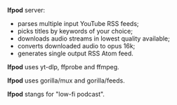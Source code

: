 **lfpod** server:

  * parses multiple input YouTube RSS feeds;
  * picks titles by keywords of your choice;
  * downloads audio streams in lowest quality available;
  * converts downloaded audio to opus 16k;
  * generates single output RSS Atom feed.

**lfpod** uses yt-dlp, ffprobe and ffmpeg.

**lfpod** uses gorilla/mux and gorilla/feeds.

**lfpod** stangs for "low-fi podcast".
